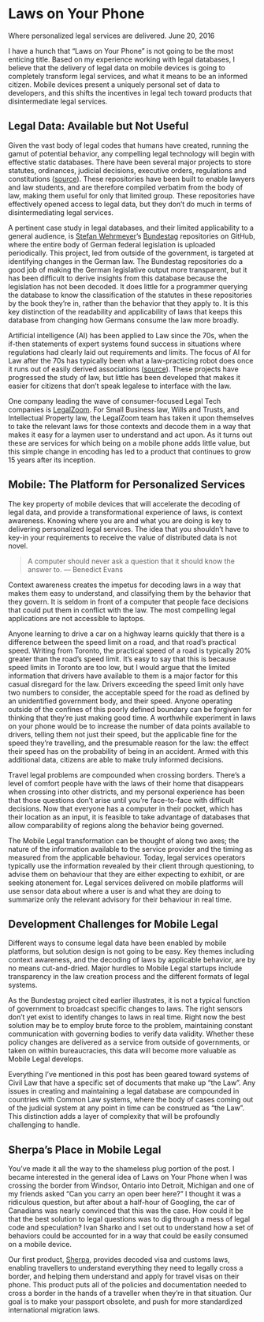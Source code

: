 # Laws on Your Phone
Where personalized legal services are delivered.
June 20, 2016

I have a hunch that “Laws on Your Phone” is not going to be the most enticing title. Based on my experience working with legal databases, I believe that the delivery of legal data on mobile devices is going to completely transform legal services, and what it means to be an informed citizen. Mobile devices present a uniquely personal set of data to developers, and this shifts the incentives in legal tech toward products that disintermediate legal services.

## Legal Data: Available but Not Useful

Given the vast body of legal codes that humans have created, running the gamut of potential behavior, any compelling legal technology will begin with effective static databases. There have been several major projects to store statutes, ordinances, judicial decisions, executive orders, regulations and constitutions ([source](https://bepress.com/products/digital-commons/why-digital-commons/customers/)). These repositories have been built to enable lawyers and law students, and are therefore compiled verbatim from the body of law, making them useful for only that limited group. These repositories have effectively opened access to legal data, but they don’t do much in terms of disintermediating legal services.

A pertinent case study in legal databases, and their limited applicability to a general audience, is [Stefan Wehrmeyer](https://medium.com/@stwe)’s [Bundestag](https://github.com/bundestag) repositories on GitHub, where the entire body of German federal legislation is uploaded periodically. This project, led from outside of the government, is targeted at identifying changes in the German law. The Bundestag repositories do a good job of making the German legislative output more transparent, but it has been difficult to derive insights from this database because the legislation has not been decoded. It does little for a programmer querying the database to know the classification of the statutes in these repositories by the book they’re in, rather than the behavior that they apply to. It is this key distinction of the readability and applicability of laws that keeps this database from changing how Germans consume the law more broadly.

Artificial intelligence (AI) has been applied to Law since the 70s, when the if-then statements of expert systems found success in situations where regulations had clearly laid out requirements and limits. The focus of AI for Law after the 70s has typically been what a law-practicing robot does once it runs out of easily derived associations ([source](http://www.iaail.org/?q=page%2Fai-law)). These projects have progressed the study of law, but little has been developed that makes it easier for citizens that don’t speak legalese to interface with the law.

One company leading the wave of consumer-focused Legal Tech companies is [LegalZoom](https://www.legalzoom.com/country/ca). For Small Business law, Wills and Trusts, and Intellectual Property law, the LegalZoom team has taken it upon themselves to take the relevant laws for those contexts and decode them in a way that makes it easy for a laymen user to understand and act upon. As it turns out these are services for which being on a mobile phone adds little value, but this simple change in encoding has led to a product that continues to grow 15 years after its inception.

## Mobile: The Platform for Personalized Services

The key property of mobile devices that will accelerate the decoding of legal data, and provide a transformational experience of laws, is context awareness. Knowing where you are and what you are doing is key to delivering personalized legal services. The idea that you shouldn’t have to key-in your requirements to receive the value of distributed data is not novel.

> A computer should never ask a question that it should know the answer to. — Benedict Evans

Context awareness creates the impetus for decoding laws in a way that makes them easy to understand, and classifying them by the behavior that they govern. It is seldom in front of a computer that people face decisions that could put them in conflict with the law. The most compelling legal applications are not accessible to laptops.

Anyone learning to drive a car on a highway learns quickly that there is a difference between the speed limit on a road, and that road’s practical speed. Writing from Toronto, the practical speed of a road is typically 20% greater than the road’s speed limit. It’s easy to say that this is because speed limits in Toronto are too low, but I would argue that the limited information that drivers have available to them is a major factor for this casual disregard for the law. Drivers exceeding the speed limit only have two numbers to consider, the acceptable speed for the road as defined by an unidentified government body, and their speed. Anyone operating outside of the confines of this poorly defined boundary can be forgiven for thinking that they’re just making good time. A worthwhile experiment in laws on your phone would be to increase the number of data points available to drivers, telling them not just their speed, but the applicable fine for the speed they’re travelling, and the presumable reason for the law: the effect their speed has on the probability of being in an accident. Armed with this additional data, citizens are able to make truly informed decisions.

Travel legal problems are compounded when crossing borders. There’s a level of comfort people have with the laws of their home that disappears when crossing into other districts, and my personal experience has been that those questions don’t arise until you’re face-to-face with difficult decisions. Now that everyone has a computer in their pocket, which has their location as an input, it is feasible to take advantage of databases that allow comparability of regions along the behavior being governed.

The Mobile Legal transformation can be thought of along two axes; the nature of the information available to the service provider and the timing as measured from the applicable behaviour. Today, legal services operators typically use the information revealed by their client through questioning, to advise them on behaviour that they are either expecting to exhibit, or are seeking atonement for. Legal services delivered on mobile platforms will use sensor data about where a user is and what they are doing to summarize only the relevant advisory for their behaviour in real time.

## Development Challenges for Mobile Legal

Different ways to consume legal data have been enabled by mobile platforms, but solution design is not going to be easy. Key themes including context awareness, and the decoding of laws by applicable behavior, are by no means cut-and-dried. Major hurdles to Mobile Legal startups include transparency in the law creation process and the different formats of legal systems.

As the Bundestag project cited earlier illustrates, it is not a typical function of government to broadcast specific changes to laws. The right sensors don’t yet exist to identify changes to laws in real time. Right now the best solution may be to employ brute force to the problem, maintaining constant communication with governing bodies to verify data validity. Whether these policy changes are delivered as a service from outside of governments, or taken on within bureaucracies, this data will become more valuable as Mobile Legal develops.

Everything I’ve mentioned in this post has been geared toward systems of Civil Law that have a specific set of documents that make up “the Law”. Any issues in creating and maintaining a legal database are compounded in countries with Common Law systems, where the body of cases coming out of the judicial system at any point in time can be construed as “the Law”. This distinction adds a layer of complexity that will be profoundly challenging to handle.

## Sherpa’s Place in Mobile Legal

You’ve made it all the way to the shameless plug portion of the post. I became interested in the general idea of Laws on Your Phone when I was crossing the border from Windsor, Ontario into Detroit, Michigan and one of my friends asked “Can you carry an open beer here?” I thought it was a ridiculous question, but after about a half-hour of Googling, the car of Canadians was nearly convinced that this was the case. How could it be that the best solution to legal questions was to dig through a mess of legal code and speculation? Ivan Sharko and I set out to understand how a set of behaviors could be accounted for in a way that could be easily consumed on a mobile device.

Our first product, [Sherpa](https://www.joinsherpa.com), provides decoded visa and customs laws, enabling travellers to understand everything they need to legally cross a border, and helping them understand and apply for travel visas on their phone. This product puts all of the policies and documentation needed to cross a border in the hands of a traveller when they’re in that situation. Our goal is to make your passport obsolete, and push for more standardized international migration laws.
